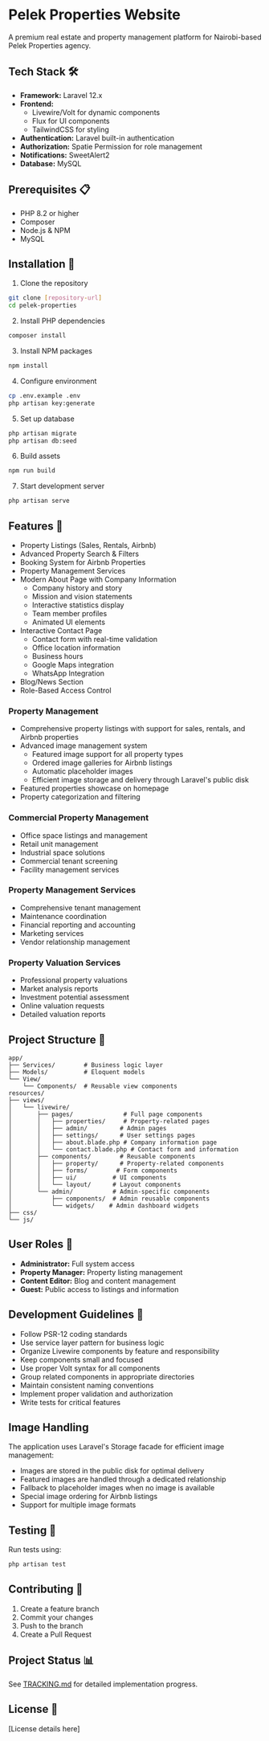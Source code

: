 # Pelek Properties Website

A premium real estate and property management platform for Nairobi-based Pelek Properties agency.

## Tech Stack 🛠

- **Framework:** Laravel 12.x
- **Frontend:** 
  - Livewire/Volt for dynamic components
  - Flux for UI components
  - TailwindCSS for styling
- **Authentication:** Laravel built-in authentication
- **Authorization:** Spatie Permission for role management
- **Notifications:** SweetAlert2
- **Database:** MySQL

## Prerequisites 📋

- PHP 8.2 or higher
- Composer
- Node.js & NPM
- MySQL

## Installation 🚀

1. Clone the repository
```bash
git clone [repository-url]
cd pelek-properties
```

2. Install PHP dependencies
```bash
composer install
```

3. Install NPM packages
```bash
npm install
```

4. Configure environment
```bash
cp .env.example .env
php artisan key:generate
```

5. Set up database
```bash
php artisan migrate
php artisan db:seed
```

6. Build assets
```bash
npm run build
```

7. Start development server
```bash
php artisan serve
```

## Features 🌟

- Property Listings (Sales, Rentals, Airbnb)
- Advanced Property Search & Filters
- Booking System for Airbnb Properties
- Property Management Services
- Modern About Page with Company Information
  - Company history and story
  - Mission and vision statements
  - Interactive statistics display
  - Team member profiles
  - Animated UI elements
- Interactive Contact Page
  - Contact form with real-time validation
  - Office location information
  - Business hours
  - Google Maps integration
  - WhatsApp Integration
- Blog/News Section
- Role-Based Access Control

### Property Management
- Comprehensive property listings with support for sales, rentals, and Airbnb properties
- Advanced image management system
  - Featured image support for all property types
  - Ordered image galleries for Airbnb listings
  - Automatic placeholder images
  - Efficient image storage and delivery through Laravel's public disk
- Featured properties showcase on homepage
- Property categorization and filtering

### Commercial Property Management
- Office space listings and management
- Retail unit management
- Industrial space solutions
- Commercial tenant screening
- Facility management services

### Property Management Services
- Comprehensive tenant management
- Maintenance coordination
- Financial reporting and accounting
- Marketing services
- Vendor relationship management

### Property Valuation Services
- Professional property valuations
- Market analysis reports
- Investment potential assessment
- Online valuation requests
- Detailed valuation reports

## Project Structure 📁

```
app/
├── Services/        # Business logic layer
├── Models/          # Eloquent models
└── View/
    └── Components/  # Reusable view components
resources/
├── views/
│   └── livewire/
│       ├── pages/              # Full page components
│       │   ├── properties/     # Property-related pages
│       │   ├── admin/         # Admin pages
│       │   ├── settings/      # User settings pages
│       │   ├── about.blade.php # Company information page
│       │   └── contact.blade.php # Contact form and information
│       ├── components/        # Reusable components
│       │   ├── property/      # Property-related components
│       │   ├── forms/        # Form components
│       │   ├── ui/          # UI components
│       │   └── layout/      # Layout components
│       └── admin/           # Admin-specific components
│           ├── components/  # Admin reusable components
│           └── widgets/    # Admin dashboard widgets
├── css/
└── js/
```

## User Roles 👥

- **Administrator:** Full system access
- **Property Manager:** Property listing management
- **Content Editor:** Blog and content management
- **Guest:** Public access to listings and information

## Development Guidelines 📝

- Follow PSR-12 coding standards
- Use service layer pattern for business logic
- Organize Livewire components by feature and responsibility
- Keep components small and focused
- Use proper Volt syntax for all components
- Group related components in appropriate directories
- Maintain consistent naming conventions
- Implement proper validation and authorization
- Write tests for critical features

## Image Handling
The application uses Laravel's Storage facade for efficient image management:
- Images are stored in the public disk for optimal delivery
- Featured images are handled through a dedicated relationship
- Fallback to placeholder images when no image is available
- Special image ordering for Airbnb listings
- Support for multiple image formats

## Testing 🧪

Run tests using:
```bash
php artisan test
```

## Contributing 🤝

1. Create a feature branch
2. Commit your changes
3. Push to the branch
4. Create a Pull Request

## Project Status 📊

See [TRACKING.md](TRACKING.md) for detailed implementation progress.

## License 📄

[License details here]
